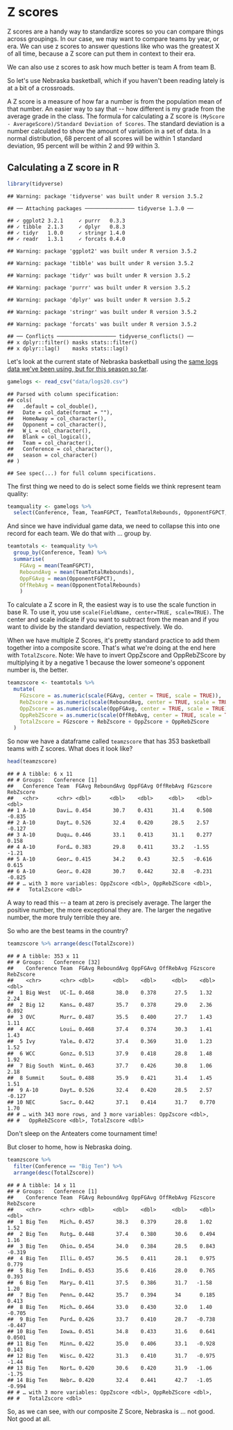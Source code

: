 # Z scores

Z scores are a handy way to standardize scores so you can compare things across groupings. In our case, we may want to compare teams by year, or era. We can use z scores to answer questions like who was the greatest X of all time, because a Z score can put them in context to their era. 

We can also use z scores to ask how much better is team A from team B. 

So let's use Nebraska basketball, which if you haven't been reading lately is at a bit of a crossroads. 

A Z score is a measure of how far a number is from the population mean of that number. An easier way to say that -- how different is my grade from the average grade in the class. The formula for calculating a Z score is `(MyScore - AverageScore)/Standard Deviation of Scores`. The standard deviation is a number calculated to show the amount of variation in a set of data. In a normal distribution, 68 percent of all scores will be within 1 standard deviation, 95 percent will be within 2 and 99 within 3. 

## Calculating a Z score in R


```r
library(tidyverse)
```

```
## Warning: package 'tidyverse' was built under R version 3.5.2
```

```
## ── Attaching packages ──────────────── tidyverse 1.3.0 ──
```

```
## ✓ ggplot2 3.2.1     ✓ purrr   0.3.3
## ✓ tibble  2.1.3     ✓ dplyr   0.8.3
## ✓ tidyr   1.0.0     ✓ stringr 1.4.0
## ✓ readr   1.3.1     ✓ forcats 0.4.0
```

```
## Warning: package 'ggplot2' was built under R version 3.5.2
```

```
## Warning: package 'tibble' was built under R version 3.5.2
```

```
## Warning: package 'tidyr' was built under R version 3.5.2
```

```
## Warning: package 'purrr' was built under R version 3.5.2
```

```
## Warning: package 'dplyr' was built under R version 3.5.2
```

```
## Warning: package 'stringr' was built under R version 3.5.2
```

```
## Warning: package 'forcats' was built under R version 3.5.2
```

```
## ── Conflicts ─────────────────── tidyverse_conflicts() ──
## x dplyr::filter() masks stats::filter()
## x dplyr::lag()    masks stats::lag()
```

Let's look at the current state of Nebraska basketball using the [same logs data we've been using, but for this season so far](https://unl.box.com/s/wnlh0u9low1yh56enion8zjmu8r7dc8p). 


```r
gamelogs <- read_csv("data/logs20.csv")
```

```
## Parsed with column specification:
## cols(
##   .default = col_double(),
##   Date = col_date(format = ""),
##   HomeAway = col_character(),
##   Opponent = col_character(),
##   W_L = col_character(),
##   Blank = col_logical(),
##   Team = col_character(),
##   Conference = col_character(),
##   season = col_character()
## )
```

```
## See spec(...) for full column specifications.
```

The first thing we need to do is select some fields we think represent team quality:


```r
teamquality <- gamelogs %>% 
  select(Conference, Team, TeamFGPCT, TeamTotalRebounds, OpponentFGPCT, OpponentTotalRebounds)
```

And since we have individual game data, we need to collapse this into one record for each team. We do that with ... group by.


```r
teamtotals <- teamquality %>% 
  group_by(Conference, Team) %>% 
  summarise(
    FGAvg = mean(TeamFGPCT), 
    ReboundAvg = mean(TeamTotalRebounds), 
    OppFGAvg = mean(OpponentFGPCT),
    OffRebAvg = mean(OpponentTotalRebounds)
    )
```

To calculate a Z score in R, the easiest way is to use the scale function in base R. To use it, you use `scale(FieldName, center=TRUE, scale=TRUE)`. The center and scale indicate if you want to subtract from the mean and if you want to divide by the standard deviation, respectively. We do.

When we have multiple Z Scores, it's pretty standard practice to add them together into a composite score. That's what we're doing at the end here with `TotalZscore`. Note: We have to invert OppZscore and OppRebZScore by multiplying it by a negative 1 because the lower someone's opponent number is, the better. 


```r
teamzscore <- teamtotals %>% 
  mutate(
    FGzscore = as.numeric(scale(FGAvg, center = TRUE, scale = TRUE)),
    RebZscore = as.numeric(scale(ReboundAvg, center = TRUE, scale = TRUE)),
    OppZscore = as.numeric(scale(OppFGAvg, center = TRUE, scale = TRUE)) * -1,
    OppRebZScore = as.numeric(scale(OffRebAvg, center = TRUE, scale = TRUE)) * -1,
    TotalZscore = FGzscore + RebZscore + OppZscore + OppRebZScore
  )  
```

So now we have a dataframe called `teamzscore` that has 353 basketball teams with Z scores. What does it look like? 


```r
head(teamzscore)
```

```
## # A tibble: 6 x 11
## # Groups:   Conference [1]
##   Conference Team  FGAvg ReboundAvg OppFGAvg OffRebAvg FGzscore RebZscore
##   <chr>      <chr> <dbl>      <dbl>    <dbl>     <dbl>    <dbl>     <dbl>
## 1 A-10       Davi… 0.454       30.7    0.431      31.4    0.508    -0.835
## 2 A-10       Dayt… 0.526       32.4    0.420      28.5    2.57     -0.127
## 3 A-10       Duqu… 0.446       33.1    0.413      31.1    0.277     0.158
## 4 A-10       Ford… 0.383       29.8    0.411      33.2   -1.55     -1.21 
## 5 A-10       Geor… 0.415       34.2    0.43       32.5   -0.616     0.615
## 6 A-10       Geor… 0.428       30.7    0.442      32.8   -0.231    -0.825
## # … with 3 more variables: OppZscore <dbl>, OppRebZScore <dbl>,
## #   TotalZscore <dbl>
```

A way to read this -- a team at zero is precisely average. The larger the positive number, the more exceptional they are. The larger the negative number, the more truly terrible they are. 

So who are the best teams in the country? 


```r
teamzscore %>% arrange(desc(TotalZscore))
```

```
## # A tibble: 353 x 11
## # Groups:   Conference [32]
##    Conference Team  FGAvg ReboundAvg OppFGAvg OffRebAvg FGzscore RebZscore
##    <chr>      <chr> <dbl>      <dbl>    <dbl>     <dbl>    <dbl>     <dbl>
##  1 Big West   UC-I… 0.468       38.0    0.378      27.5    1.32      2.24 
##  2 Big 12     Kans… 0.487       35.7    0.378      29.0    2.36      0.892
##  3 OVC        Murr… 0.487       35.5    0.400      27.7    1.43      1.11 
##  4 ACC        Loui… 0.468       37.4    0.374      30.3    1.41      1.43 
##  5 Ivy        Yale… 0.472       37.4    0.369      31.0    1.23      1.52 
##  6 WCC        Gonz… 0.513       37.9    0.418      28.8    1.48      1.92 
##  7 Big South  Wint… 0.463       37.7    0.426      30.8    1.06      2.18 
##  8 Summit     Sout… 0.488       35.9    0.421      31.4    1.45      1.51 
##  9 A-10       Dayt… 0.526       32.4    0.420      28.5    2.57     -0.127
## 10 NEC        Sacr… 0.442       37.1    0.414      31.7    0.770     1.70 
## # … with 343 more rows, and 3 more variables: OppZscore <dbl>,
## #   OppRebZScore <dbl>, TotalZscore <dbl>
```

Don't sleep on the Anteaters come tournament time!

But closer to home, how is Nebraska doing.


```r
teamzscore %>% 
  filter(Conference == "Big Ten") %>% 
  arrange(desc(TotalZscore))
```

```
## # A tibble: 14 x 11
## # Groups:   Conference [1]
##    Conference Team  FGAvg ReboundAvg OppFGAvg OffRebAvg FGzscore RebZscore
##    <chr>      <chr> <dbl>      <dbl>    <dbl>     <dbl>    <dbl>     <dbl>
##  1 Big Ten    Mich… 0.457       38.3    0.379      28.8    1.02     1.52  
##  2 Big Ten    Rutg… 0.448       37.4    0.380      30.6    0.494    1.16  
##  3 Big Ten    Ohio… 0.454       34.0    0.384      28.5    0.843   -0.319 
##  4 Big Ten    Illi… 0.457       36.5    0.411      28.1    0.975    0.779 
##  5 Big Ten    Indi… 0.453       35.6    0.416      28.0    0.765    0.393 
##  6 Big Ten    Mary… 0.411       37.5    0.386      31.7   -1.58     1.20  
##  7 Big Ten    Penn… 0.442       35.7    0.394      34      0.185    0.413 
##  8 Big Ten    Mich… 0.464       33.0    0.430      32.0    1.40    -0.705 
##  9 Big Ten    Purd… 0.426       33.7    0.410      28.7   -0.738   -0.447 
## 10 Big Ten    Iowa… 0.451       34.8    0.433      31.6    0.641    0.0501
## 11 Big Ten    Minn… 0.422       35.0    0.406      33.1   -0.928    0.143 
## 12 Big Ten    Wisc… 0.422       31.3    0.410      31.7   -0.975   -1.44  
## 13 Big Ten    Nort… 0.420       30.6    0.420      31.9   -1.06    -1.75  
## 14 Big Ten    Nebr… 0.420       32.4    0.441      42.7   -1.05    -0.994 
## # … with 3 more variables: OppZscore <dbl>, OppRebZScore <dbl>,
## #   TotalZscore <dbl>
```

So, as we can see, with our composite Z Score, Nebraska is ... not good. Not good at all. 
